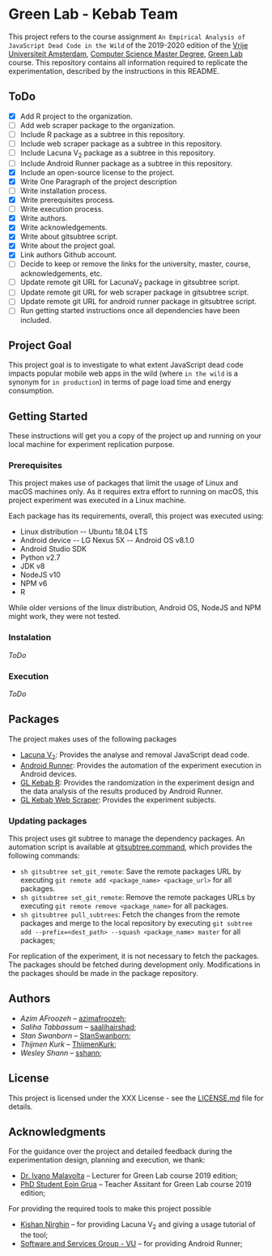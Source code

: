 # Green Lab - Kebab Team

This project refers to the course assignment ``An Empirical Analysis of JavaScript Dead Code in the Wild`` of the 2019-2020 edition of the [Vrije Universiteit Amsterdam](https://www.vu.nl/en), [Computer Science Master Degree](https://masters.vu.nl/en/programmes/computer-science-uva/index.aspx), [Green Lab](https://studiegids.vu.nl/en/Master/2018-2019/computer-science/X_418158) course. This repository contains all information required to replicate the experimentation, described by the instructions in this README. 

## ToDo

- [x] Add R project to the organization.
- [ ] Add web scraper package to the organization.
- [ ] Include R package as a subtree in this repository.
- [ ] Include web scraper package as a subtree in this repository. 
- [ ] Include Lacuna V<sub>2</sub> package as a subtree in this repository. 
- [ ] Include Android Runner package as a subtree in this repository. 
- [x] Include an open-source license to the project.
- [x] Write One Paragraph of the project description
- [ ] Write installation process.
- [x] Write prerequisites process.
- [ ] Write execution process.
- [x] Write authors.
- [x] Write acknowledgements.
- [x] Write about gitsubtree script.
- [x] Write about the project goal.
- [x] Link authors Github account.
- [ ] Decide to keep or remove the links for the university, master, course, acknowledgements, etc.
- [ ] Update remote git URL for LacunaV<sub>2</sub> package in gitsubtree script.
- [ ] Update remote git URL for web scraper package in gitsubtree script.
- [ ] Update remote git URL for android runner package in gitsubtree script.
- [ ] Run getting started instructions once all dependencies have been included.

## Project Goal

This project goal is to investigate to what extent JavaScript dead code impacts popular mobile web apps in the wild (where `in the wild` is a synonym for `in production`) in terms of page load time and energy consumption.

## Getting Started

These instructions will get you a copy of the project up and running on your local machine for experiment replication purpose.

### Prerequisites

This project makes use of packages that limit the usage of Linux and macOS machines only. As it requires extra effort to running on macOS, this project experiment was executed in a Linux machine.

Each package has its requirements, overall, this project was executed using:

- Linux distribution -- Ubuntu 18.04 LTS
- Android device -- LG Nexus 5X -- Android OS v8.1.0
- Android Studio SDK
- Python v2.7
- JDK v8
- NodeJS v10
- NPM v6
- R 

While older versions of the linux distribution, Android OS, NodeJS and NPM might work, they were not tested.

### Instalation

*ToDo*

### Execution

*ToDo*

## Packages

The project makes uses of the following packages 

- [Lacuna V<sub>2</sub>](https://github.com/Kishanjay/LacunaV2): Provides the analyse and removal JavaScript dead code.
- [Android Runner](https://github.com/sshann/android-runner): Provides the automation of the experiment execution in Android devices.
- [GL Kebab R](https://github.com/GreeLab-Kebab/gl-kebab-r): Provides the randomization in the experiment design and the data analysis of the results produced by Android Runner. 
- [GL Kebab Web Scraper](/#): Provides the experiment subjects.

### Updating packages

This project uses git subtree to manage the dependency packages. An automation script is available at [gitsubtree.command](gitsubtree.command), which provides the following commands:

- `sh gitsubtree set_git_remote`: Save the remote packages URL by executing `git remote add <package_name> <package_url>` for all packages.
- `sh gitsubtree set_git_remote`: Remove the remote packages URLs by executing `git remote remove <package_name>` for all packages.
- `sh gitsubtree pull_subtrees`: Fetch the changes from the remote packages and merge to the local repository by executing `git subtree add --prefix=<dest_path> --squash <package_name> master` for all packages;

For replication of the experiment, it is not necessary to fetch the packages. The packages should be fetched during development only. Modifications in the packages should be made in the package repository. 

## Authors 

- *Azim AFroozeh* &ndash; [azimafroozeh](https://github.com/azimafroozeh);
- *Saliha Tabbassum* &ndash; [saalihairshad](https://github.com/saalihairshad); 
- *Stan Swanborn* &ndash; [StanSwanborn](https://github.com/StanSwanborn);
- *Thijmen Kurk* &ndash; [ThijmenKurk](https://github.com/ThijmenKurk);
- *Wesley Shann* &ndash; [sshann](https://github.com/sshann);

## License

This project is licensed under the XXX License - see the [LICENSE.md](LICENSE.md) file for details.

## Acknowledgments

For the guidance over the project and detailed feedback during the experimentation design, planning and execution, we thank:

- [Dr. Ivano Malavolta](https://research.vu.nl/en/persons/ivano-malavolta) &ndash; Lecturer for Green Lab course 2019 edition; 
- [PhD Student Eoin Grua](https://research.vu.nl/en/persons/eoin-grua) &ndash; Teacher Assitant for Green Lab course 2019 edition;

For providing the required tools to make this project possible
- [Kishan Nirghin](https://www.linkedin.com/in/kishan-nirghin-83b272149/) &ndash; for providing Lacuna V<sub>2</sub> and giving a usage tutorial of the tool;
- [Software and Services Group - VU](http://s2group.cs.vu.nl/) &ndash; for providing Android Runner;
